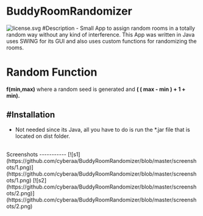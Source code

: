 # BuddyRoomRandomizer
<img style="width=100%;text-align:center;" src="https://github.com/cyberaa/BuddyRoomRandomizer/license.svg" alt="license.svg">
#Description
 - Small App to assign random rooms in a totally random way without any kind of interference. This App was written in Java uses SWING for its GUI and also uses custom functions for randomizing the rooms.

# Random Function

<strong> f(min,max)</strong> where a random seed is generated and <strong>( ( max - min ) + 1 + min).</strong>

#Installation
------------
 - Not needed since its Java, all you have to do is run the *.jar file that is located on dist folder.

<br />
Screenshots
-----------
[![s1](https://github.com/cyberaa/BuddyRoomRandomizer/blob/master/screenshots/1.png)](https://github.com/cyberaa/BuddyRoomRandomizer/blob/master/screenshots/1.png)
[![s2](https://github.com/cyberaa/BuddyRoomRandomizer/blob/master/screenshots/2.png)](https://github.com/cyberaa/BuddyRoomRandomizer/blob/master/screenshots/2.png)
